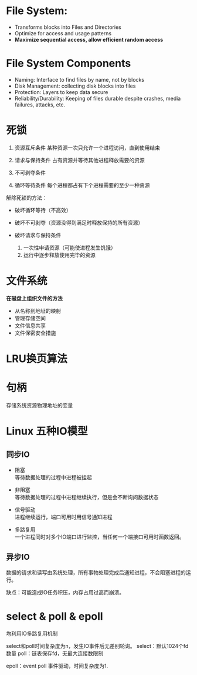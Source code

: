 # File System:
- Transforms blocks into Files and Directories
- Optimize for access and usage patterns
- **Maximize sequential access, allow efficient random access**



# File System Components
- Naming: Interface to find files by name, not by blocks
- Disk Management: collecting disk blocks into files
- Protection: Layers to keep data secure
- Reliability/Durability: Keeping of files durable despite crashes, media failures, attacks, etc.



# 死锁

1. 资源互斥条件
某种资源一次只允许一个进程访问，直到使用结束

2. 请求与保持条件
占有资源并等待其他进程释放需要的资源

3. 不可剥夺条件

4. 循环等待条件
每个进程都占有下个进程需要的至少一种资源

解除死锁的方法：
- 破坏循环等待（不高效）

- 破坏不可剥夺（资源没得到满足时释放保持的所有资源）

- 破坏请求与保持条件
    1. 一次性申请资源（可能使进程发生饥饿）
    2. 运行中逐步释放使用完毕的资源



# 文件系统

**在磁盘上组织文件的方法**

- 从名称到地址的映射
- 管理存储空间
- 文件信息共享
- 文件保密安全措施



# LRU换页算法

# 句柄

存储系统资源物理地址的变量

# Linux 五种IO模型

## 同步IO
- 阻塞
</br>等待数据处理的过程中进程被挂起

- 非阻塞
</br>等待数据处理的过程中进程继续执行，但是会不断询问数据状态

- 信号驱动
</br>进程继续运行，端口可用时用信号通知进程

- 多路复用
</br>一个进程同时对多个IO端口进行监控，当任何一个端接口可用时函数返回。

## 异步IO

数据的请求和读写由系统处理，所有事物处理完成后通知进程，不会阻塞进程的运行。

缺点：可能造成IO任务积压，内存占用过高而崩溃。



# select & poll & epoll

均利用IO多路复用机制

select和poll时间复杂度为n，发生IO事件后无差别轮询。
select：默认1024个fd数量
poll：链表保存fd，无最大连接数限制

epoll：event poll 事件驱动，时间复杂度为1.
